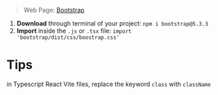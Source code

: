 
> Web Page: [Bootstrap](https://getbootstrap.com/)

1. **Download** through terminal of your project: `npm i bootstrap@5.3.3`
2. **Import** inside the `.js` or `.tsx` file: `import 'bootstrap/dist/css/boostrap.css'`


# Tips
in Typescript React Vite files, replace the keyword `class` with `className`



